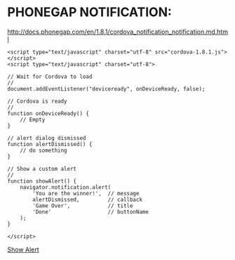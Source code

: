 PHONEGAP NOTIFICATION:
======================

http://docs.phonegap.com/en/1.8.1/cordova_notification_notification.md.html

<!DOCTYPE html>
<html>
  <head>
    <title>Notification Example</title>

    <script type="text/javascript" charset="utf-8" src="cordova-1.8.1.js"></script>
    <script type="text/javascript" charset="utf-8">

    // Wait for Cordova to load
    //
    document.addEventListener("deviceready", onDeviceReady, false);

    // Cordova is ready
    //
    function onDeviceReady() {
        // Empty
    }

    // alert dialog dismissed
    function alertDismissed() {
        // do something
    }

    // Show a custom alert
    //
    function showAlert() {
        navigator.notification.alert(
            'You are the winner!',  // message
            alertDismissed,         // callback
            'Game Over',            // title
            'Done'                  // buttonName
        );
    }

    </script>
  </head>
  <body>
    <p><a href="#" onclick="showAlert(); return false;">Show Alert</a></p>
  </body>
</html>



